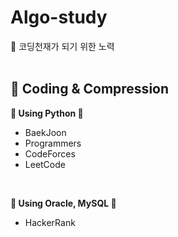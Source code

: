 # Algo-study
🎹 코딩천재가 되기 위한 노력  
<br>

## 💫 Coding & Compression
**👻 Using Python 👻**  
- BaekJoon
- Programmers
- CodeForces
- LeetCode
<br>

**👻 Using Oracle, MySQL 👻**
- HackerRank
